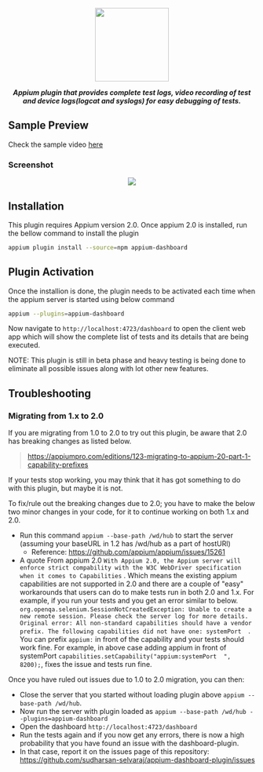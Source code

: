 <p align="center">
<img src="./assets/logo.png" height=150/>
</p>

<p align="center">
   <i><strong>Appium plugin that provides complete test logs, video recording of test and device logs(logcat and syslogs) for easy debugging of tests.</strong></i>
<p>

## Sample Preview

Check the sample video [here](https://gfycat.com/sharpincompletehorsechestnutleafminer)

### Screenshot

<p align="center">
<a href="https://gfycat.com/sharpincompletehorsechestnutleafminer">
<img src="./assets/preview.png"/>
</a></p>

## Installation

This plugin requires Appium version 2.0. Once appium 2.0 is installed, run the bellow command to install the plugin

```sh
appium plugin install --source=npm appium-dashboard
```

## Plugin Activation

Once the installion is done, the plugin needs to be activated each time when the appium server is started using below command

```sh
appium --plugins=appium-dashboard
```

Now navigate to `http://localhost:4723/dashboard` to open the client web app which will show the complete list of tests and its details that are being executed.

NOTE: This plugin is still in beta phase and heavy testing is being done to eliminate all possible issues along with lot other new features.

## Troubleshooting

### Migrating from 1.x to 2.0
If you are migrating from 1.0 to 2.0 to try out this plugin, be aware that 2.0 has breaking changes as listed below.
> https://appiumpro.com/editions/123-migrating-to-appium-20-part-1-capability-prefixes

If your tests stop working, you may think that it has got something to do with this plugin, but maybe it is not.

To fix/rule out the breaking changes due to 2.0; you have to make the below two minor changes in your code, for it to continue working on both 1.x and 2.0. 
-  Run this command `appium --base-path /wd/hub` to start the server (assuming your baseURL in 1.2 has /wd/hub as a part of hostURl)
    -  Reference: https://github.com/appium/appium/issues/15261
-  A quote From appium 2.0 `With Appium 2.0, the Appium server will enforce strict compability with the W3C WebDriver specification when it comes to Capabilities`
   . Which means the existing appium capabilities are not supported in 2.0 and there are a couple of "easy" workarounds that users can do 
   to make tests run in both 2.0 and 1.x. For example, if you run your tests and you get an error similar to below.
   `org.openqa.selenium.SessionNotCreatedException: Unable to create a new remote session. Please check the server log for more details. Original error: All non-standard capabilities should have a vendor prefix. The following capabilities did not have one: systemPort  `.
   You can prefix `appium:` in front of the capability and your tests should work fine. For example, in above case adding appium in front of systemPort `capabilities.setCapability("appium:systemPort  ", 8200);`, fixes 
   the issue and tests run fine.  

Once you have ruled out issues due to 1.0 to 2.0 migration, you can then:
- Close the server that you started without loading plugin above `appium --base-path /wd/hub`.
- Now run the server with plugin loaded as `appium --base-path /wd/hub --plugins=appium-dashboard`
- Open the dashboard `http://localhost:4723/dashboard`
- Run the tests again and if you now get any errors, there is now a high probability that you have found an issue with the dashboard-plugin.
- In that case, report it on the issues page of this repository: https://github.com/sudharsan-selvaraj/appium-dashboard-plugin/issues 
